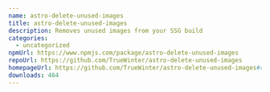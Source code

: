 ```yaml
---
name: astro-delete-unused-images
title: astro-delete-unused-images
description: Removes unused images from your SSG build
categories:
  - uncategorized
npmUrl: https://www.npmjs.com/package/astro-delete-unused-images
repoUrl: https://github.com/TrueWinter/astro-delete-unused-images
homepageUrl: https://github.com/TrueWinter/astro-delete-unused-images#readme
downloads: 464
---
```

